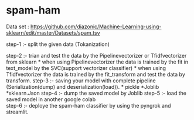 # spam-ham

Data set : https://github.com/diazonic/Machine-Learning-using-sklearn/edit/master/Datasets/spam.tsv

step-1 :- split the given data (Tokanization)


step-2 :- trian and test the data by the Pipelinevectorizer or Tfidfvectorizer from sklearn 
         * when using Pipelinevectorizer the data is trained by the fit in text_model by the SVC(support vectorizer classifier)
         * when using Tfidfvectorizer the data is trained by the fit_transform and 
           test the data by transform.
step-3 :- saving your model with complete pipeline (Serialization(dump) and deserialization(load)).
         * pickle
         *Joblib
         *sklearn.Json
step-4 :- dump the saved model by Joblib 
step-5 :- load the saved model in another google colab  
step-6 :- deploye the spam-ham classifier  by using the pyngrok and streamlit.
